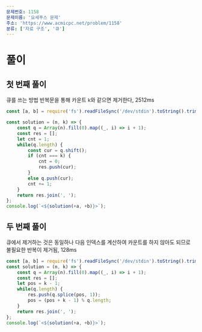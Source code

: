 ```yaml
---
문제번호: 1158
문제이름: '요세푸스 문제'
주소: 'https://www.acmicpc.net/problem/1158'
분류: ['자료 구조', '큐']
---
```


# 풀이

## 첫 번째 풀이

큐를 쓰는 방법 반복문을 통해 카운트 `k`와 같으면 제거한다, 2512ms

```js
const [a, b] = require('fs').readFileSync('/dev/stdin').toString().trim().split(' ');

const solution = (n, k) => {
    const q = Array(n).fill(0).map((_, i) => i + 1);
    const res = [];
    let cnt = 1;
    while(q.length) {
        const cur = q.shift();
        if (cnt === k) {
            cnt = 0;
            res.push(cur);
        }
        else q.push(cur);
        cnt += 1;
    }
    return res.join(', ');
};
console.log(`<${solution(+a, +b)}>`);

```

## 두 번째 풀이

큐에서 제거하는 것은 동일하나 다음 인덱스를 계산하여 카운트를 하지 않아도 되므로 불필요한 반복이 제거됨, 128ms

```js
const [a, b] = require('fs').readFileSync('/dev/stdin').toString().trim().split(' ');
const solution = (n, k) => {
    const q = Array(n).fill(0).map((_, i) => i + 1);
    const res = [];
    let pos = k - 1;
    while(q.length) {
        res.push(q.splice(pos, 1));
        pos = (pos + k - 1) % q.length;
    }
    return res.join(', ');
};
console.log(`<${solution(+a, +b)}>`);
```
